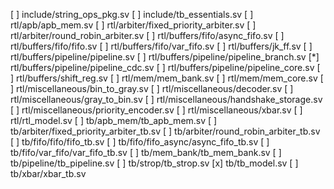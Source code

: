[ ] include/string_ops_pkg.sv
[ ] include/tb_essentials.sv
[ ] rtl/apb/apb_mem.sv
[ ] rtl/arbiter/fixed_priority_arbiter.sv
[ ] rtl/arbiter/round_robin_arbiter.sv
[ ] rtl/buffers/fifo/async_fifo.sv
[ ] rtl/buffers/fifo/fifo.sv
[ ] rtl/buffers/fifo/var_fifo.sv
[ ] rtl/buffers/jk_ff.sv
[ ] rtl/buffers/pipeline/pipeline.sv
[ ] rtl/buffers/pipeline/pipeline_branch.sv
[*] rtl/buffers/pipeline/pipeline_cdc.sv
[ ] rtl/buffers/pipeline/pipeline_core.sv
[ ] rtl/buffers/shift_reg.sv
[ ] rtl/mem/mem_bank.sv
[ ] rtl/mem/mem_core.sv
[ ] rtl/miscellaneous/bin_to_gray.sv
[ ] rtl/miscellaneous/decoder.sv
[ ] rtl/miscellaneous/gray_to_bin.sv
[ ] rtl/miscellaneous/handshake_storage.sv
[ ] rtl/miscellaneous/priority_encoder.sv
[ ] rtl/miscellaneous/xbar.sv
[ ] rtl/rtl_model.sv
[ ] tb/apb_mem/tb_apb_mem.sv
[ ] tb/arbiter/fixed_priority_arbiter_tb.sv
[ ] tb/arbiter/round_robin_arbiter_tb.sv
[ ] tb/fifo/fifo/fifo_tb.sv
[ ] tb/fifo/fifo_async/async_fifo_tb.sv
[ ] tb/fifo/var_fifo/var_fifo_tb.sv
[ ] tb/mem_bank/tb_mem_bank.sv
[ ] tb/pipeline/tb_pipeline.sv
[ ] tb/strop/tb_strop.sv
[x] tb/tb_model.sv
[ ] tb/xbar/xbar_tb.sv